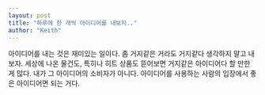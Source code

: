 ```yaml
---
layout: post
title: "하루에 한 개씩 아이디어를 내보자.."
author: "Keith"
---
```


아이디어를 내는 것은 재미있는 일이다. 좀 거지같은 거라도 거지같다 생각하지 말고 내보자. 세상에 나온 물건도, 특히나 히트 상품도 뜯어보면 거지같은 아이디어다 할 만한 게 많다. 내가 그 아이디어의 소비자가 아니다. 아이디어를 사용하는 사람의 입장에서 좋은 아이디어면 되는 거다.

